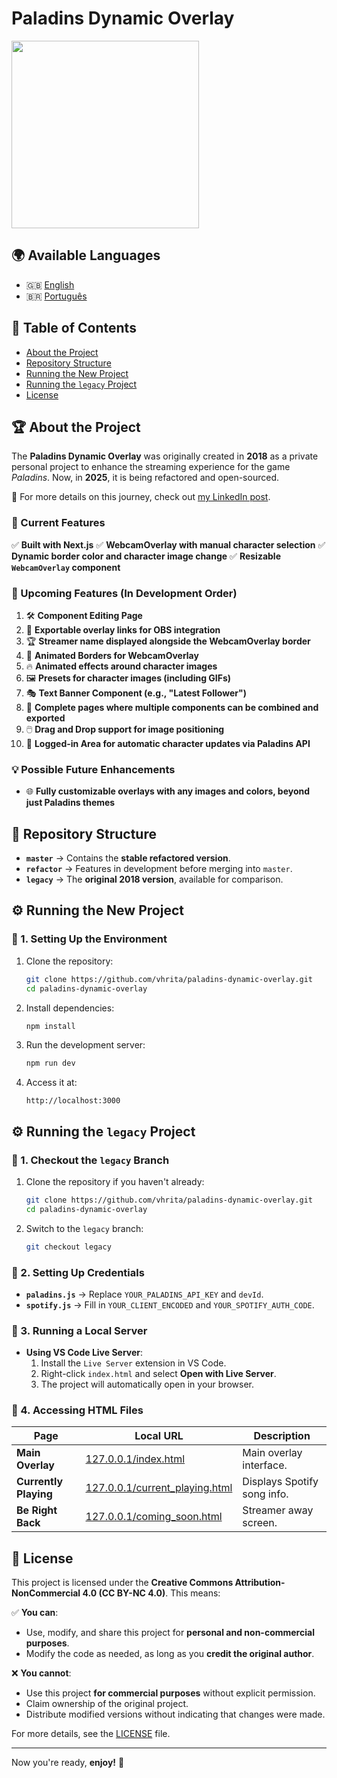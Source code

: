 # Paladins Dynamic Overlay

<img src="https://media.licdn.com/dms/image/v2/D4D22AQHetoIoa4bvmg/feedshare-shrink_800/B4DZUFgJLlG8Ag-/0/1739554069931?e=1742428800&v=beta&t=id3d6sw3Kzcg-WeWRWFDYYwnZ9GMg1d8j0NQQ59JbnI" width="300">

## 🌍 Available Languages
- 🇬🇧 [English](README.md)
- 🇧🇷 [Português](README.pt-br.md)

## 📌 Table of Contents
- [About the Project](#-about-the-project)
- [Repository Structure](#-repository-structure)
- [Running the New Project](#-running-the-new-project)
- [Running the `legacy` Project](#-running-the-legacy-project)
- [License](#-license)

## 🏆 About the Project
The **Paladins Dynamic Overlay** was originally created in **2018** as a private personal project to enhance the streaming experience for the game *Paladins*. Now, in **2025**, it is being refactored and open-sourced.

🔗 For more details on this journey, check out [my LinkedIn post](https://www.linkedin.com/posts/vhrita_opensource-paladinsgame-softwaredevelopment-activity-7296218604386058241-rlwb?utm_source=social_share_send&utm_medium=member_desktop_web&rcm=ACoAACg5VTkB1Lh9NbVAFdL9mWM1Otjk8Pz4TL0).

### 🚀 Current Features
✅ **Built with Next.js**
✅ **WebcamOverlay with manual character selection**
✅ **Dynamic border color and character image change**
✅ **Resizable `WebcamOverlay` component**

### 🔨 Upcoming Features (In Development Order)
1. 🛠 **Component Editing Page**
2. 🔗 **Exportable overlay links for OBS integration**
3. 🏆 **Streamer name displayed alongside the WebcamOverlay border**
4. 🎨 **Animated Borders for WebcamOverlay**
5. 🔥 **Animated effects around character images**
6. 🖼️ **Presets for character images (including GIFs)**
7. 🎭 **Text Banner Component (e.g., "Latest Follower")**
8. 📄 **Complete pages where multiple components can be combined and exported**
9. 🖱️ **Drag and Drop support for image positioning**
10. 🔄 **Logged-in Area for automatic character updates via Paladins API**

### 💡 Possible Future Enhancements
- 🌐 **Fully customizable overlays with any images and colors, beyond just Paladins themes**

## 📂 Repository Structure
- **`master`** → Contains the **stable refactored version**.
- **`refactor`** → Features in development before merging into `master`.
- **`legacy`** → The **original 2018 version**, available for comparison.

## ⚙ Running the New Project
### 📌 1. Setting Up the Environment
1. Clone the repository:
   ```sh
   git clone https://github.com/vhrita/paladins-dynamic-overlay.git
   cd paladins-dynamic-overlay
   ```
2. Install dependencies:
   ```sh
   npm install
   ```
3. Run the development server:
   ```sh
   npm run dev
   ```
4. Access it at:
   ```
   http://localhost:3000
   ```

## ⚙ Running the `legacy` Project
### 📌 1. Checkout the `legacy` Branch
1. Clone the repository if you haven't already:
   ```sh
   git clone https://github.com/vhrita/paladins-dynamic-overlay.git
   cd paladins-dynamic-overlay
   ```
2. Switch to the `legacy` branch:
   ```sh
   git checkout legacy
   ```

### 📌 2. Setting Up Credentials
- **`paladins.js`** → Replace `YOUR_PALADINS_API_KEY` and `devId`.
- **`spotify.js`** → Fill in `YOUR_CLIENT_ENCODED` and `YOUR_SPOTIFY_AUTH_CODE`.

### 📌 3. Running a Local Server
- **Using VS Code Live Server**:
  1. Install the `Live Server` extension in VS Code.
  2. Right-click `index.html` and select **Open with Live Server**.
  3. The project will automatically open in your browser.

### 📌 4. Accessing HTML Files
| Page | Local URL | Description |
|--------|----------|------------|
| **Main Overlay** | [127.0.0.1/index.html](http://127.0.0.1/index.html) | Main overlay interface. |
| **Currently Playing** | [127.0.0.1/current_playing.html](http://127.0.0.1/current_playing.html) | Displays Spotify song info. |
| **Be Right Back** | [127.0.0.1/coming_soon.html](http://127.0.0.1/coming_soon.html) | Streamer away screen. |

## 📜 License
This project is licensed under the **Creative Commons Attribution-NonCommercial 4.0 (CC BY-NC 4.0)**. This means:

✅ **You can**:
- Use, modify, and share this project for **personal and non-commercial purposes**.
- Modify the code as needed, as long as you **credit the original author**.

❌ **You cannot**:
- Use this project **for commercial purposes** without explicit permission.
- Claim ownership of the original project.
- Distribute modified versions without indicating that changes were made.

For more details, see the [LICENSE](LICENSE) file.

---
Now you're ready, **enjoy!** 🚀
